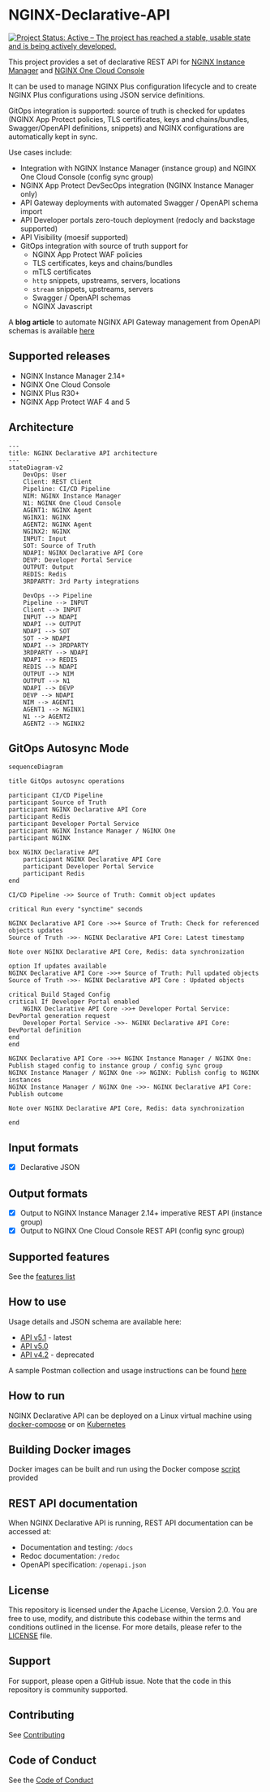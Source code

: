 # NGINX-Declarative-API

[![Project Status: Active – The project has reached a stable, usable state and is being actively developed.](https://www.repostatus.org/badges/latest/active.svg)](https://www.repostatus.org/#active)

This project provides a set of declarative REST API for [NGINX Instance Manager](https://docs.nginx.com/nginx-management-suite/nim/) and [NGINX One Cloud Console](https://docs.nginx.com/nginx-one/)

It can be used to manage NGINX Plus configuration lifecycle and to create NGINX Plus configurations using JSON service definitions.

GitOps integration is supported: source of truth is checked for updates (NGINX App Protect policies, TLS certificates, keys and chains/bundles, Swagger/OpenAPI definitions, snippets) and NGINX configurations are automatically kept in sync.

Use cases include:

- Integration with NGINX Instance Manager (instance group) and NGINX One Cloud Console (config sync group)
- NGINX App Protect DevSecOps integration (NGINX Instance Manager only)
- API Gateway deployments with automated Swagger / OpenAPI schema import
- API Developer portals zero-touch deployment (redocly and backstage supported)
- API Visibility (moesif supported)
- GitOps integration with source of truth support for
  - NGINX App Protect WAF policies
  - TLS certificates, keys and chains/bundles
  - mTLS certificates
  - `http` snippets, upstreams, servers, locations
  - `stream` snippets, upstreams, servers
  - Swagger / OpenAPI schemas
  - NGINX Javascript

A **blog article** to automate NGINX API Gateway management from OpenAPI schemas is available [here](https://www.f5.com/company/blog/nginx/from-openapi-to-nginx-as-an-api-gateway-using-a-declarative-api)

## Supported releases

- NGINX Instance Manager 2.14+
- NGINX One Cloud Console
- NGINX Plus R30+
- NGINX App Protect WAF 4 and 5

## Architecture

```mermaid
---
title: NGINX Declarative API architecture
---
stateDiagram-v2
    DevOps: User
    Client: REST Client
    Pipeline: CI/CD Pipeline
    NIM: NGINX Instance Manager
    N1: NGINX One Cloud Console
    AGENT1: NGINX Agent
    NGINX1: NGINX
    AGENT2: NGINX Agent
    NGINX2: NGINX
    INPUT: Input
    SOT: Source of Truth
    NDAPI: NGINX Declarative API Core
    DEVP: Developer Portal Service
    OUTPUT: Output
    REDIS: Redis
    3RDPARTY: 3rd Party integrations

    DevOps --> Pipeline
    Pipeline --> INPUT
    Client --> INPUT
    INPUT --> NDAPI
    NDAPI --> OUTPUT
    NDAPI --> SOT
    SOT --> NDAPI
    NDAPI --> 3RDPARTY
    3RDPARTY --> NDAPI
    NDAPI --> REDIS
    REDIS --> NDAPI
    OUTPUT --> NIM
    OUTPUT --> N1
    NDAPI --> DEVP
    DEVP --> NDAPI
    NIM --> AGENT1
    AGENT1 --> NGINX1
    N1 --> AGENT2
    AGENT2 --> NGINX2
```

## GitOps Autosync Mode

```mermaid
sequenceDiagram

title GitOps autosync operations

participant CI/CD Pipeline
participant Source of Truth
participant NGINX Declarative API Core
participant Redis
participant Developer Portal Service
participant NGINX Instance Manager / NGINX One
participant NGINX

box NGINX Declarative API
    participant NGINX Declarative API Core
    participant Developer Portal Service
    participant Redis
end

CI/CD Pipeline ->> Source of Truth: Commit object updates

critical Run every "synctime" seconds

NGINX Declarative API Core ->>+ Source of Truth: Check for referenced objects updates
Source of Truth ->>- NGINX Declarative API Core: Latest timestamp

Note over NGINX Declarative API Core, Redis: data synchronization

option If updates available
NGINX Declarative API Core ->>+ Source of Truth: Pull updated objects
Source of Truth ->>- NGINX Declarative API Core : Updated objects

critical Build Staged Config
critical If Developer Portal enabled
    NGINX Declarative API Core ->>+ Developer Portal Service: DevPortal generation request
    Developer Portal Service ->>- NGINX Declarative API Core: DevPortal definition
end
end

NGINX Declarative API Core ->>+ NGINX Instance Manager / NGINX One: Publish staged config to instance group / config sync group
NGINX Instance Manager / NGINX One ->> NGINX: Publish config to NGINX instances
NGINX Instance Manager / NGINX One ->>- NGINX Declarative API Core: Publish outcome

Note over NGINX Declarative API Core, Redis: data synchronization

end
```

## Input formats

- [X] Declarative JSON

## Output formats

- [X] Output to NGINX Instance Manager 2.14+ imperative REST API (instance group)
- [X] Output to NGINX One Cloud Console REST API (config sync group)
  
## Supported features

See the [features list](/FEATURES.md)

## How to use

Usage details and JSON schema are available here:

- [API v5.1](/USAGE-v5.1.md) - latest
- [API v5.0](/USAGE-v5.0.md)
- [API v4.2](/USAGE-v4.2.md) - deprecated

A sample Postman collection and usage instructions can be found [here](/contrib/postman)

## How to run

NGINX Declarative API can be deployed on a Linux virtual machine using [docker-compose](/contrib/docker-compose) or on [Kubernetes](/contrib/kubernetes)

## Building Docker images

Docker images can be built and run using the Docker compose [script](/contrib/docker-compose) provided

## REST API documentation

When NGINX Declarative API is running, REST API documentation can be accessed at:

- Documentation and testing: `/docs`
- Redoc documentation: `/redoc`
- OpenAPI specification: `/openapi.json`

## License

This repository is licensed under the Apache License, Version 2.0. You are free to use, modify, and distribute this codebase within the terms and conditions outlined in the license. For more details, please refer to the [LICENSE](/LICENSE.md) file.

## Support

For support, please open a GitHub issue. Note that the code in this repository is community supported.

## Contributing

See [Contributing](/CONTRIBUTING.md)

## Code of Conduct

See the [Code of Conduct](/code_of_conduct.md)
